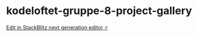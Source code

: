 # kodeloftet-gruppe-8-project-gallery

[Edit in StackBlitz next generation editor ⚡️](https://stackblitz.com/~/github.com/LarsGJobloop/kodeloftet-gruppe-8-project-gallery)